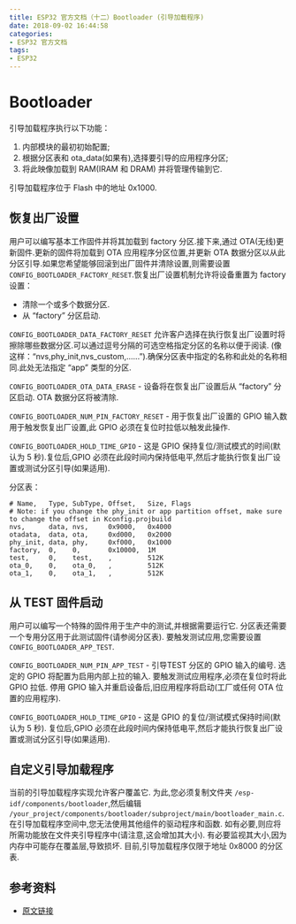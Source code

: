```yaml
---
title: ESP32 官方文档（十二）Bootloader (引导加载程序)
date: 2018-09-02 16:44:58
categories:
- ESP32 官方文档
tags:
- ESP32
---
```


# Bootloader

引导加载程序执行以下功能：

1. 内部模块的最初初始配置;
2. 根据分区表和 ota_data(如果有),选择要引导的应用程序分区;
3. 将此映像加载到  RAM(IRAM 和 DRAM) 并将管理传输到它.

引导加载程序位于 Flash 中的地址 0x1000.

<!--more-->

## 恢复出厂设置

用户可以编写基本工作固件并将其加载到 factory 分区.接下来,通过 OTA(无线)更新固件.更新的固件将加载到 OTA 应用程序分区位置,并更新 OTA 数据分区以从此分区引导.如果您希望能够回滚到出厂固件并清除设置,则需要设置 `CONFIG_BOOTLOADER_FACTORY_RESET`.恢复出厂设置机制允许将设备重置为 factory 设置：

 - 清除一个或多个数据分区.
 - 从 “factory” 分区启动.

`CONFIG_BOOTLOADER_DATA_FACTORY_RESET` 允许客户选择在执行恢复出厂设置时将擦除哪些数据分区.可以通过逗号分隔的可选空格指定分区的名称以便于阅读. (像这样：“nvs,phy_init,nvs_custom,......”).确保分区表中指定的名称和此处的名称相同.此处无法指定 “app” 类型的分区.

`CONFIG_BOOTLOADER_OTA_DATA_ERASE` - 设备将在恢复出厂设置后从 “factory” 分区启动. OTA 数据分区将被清除.

`CONFIG_BOOTLOADER_NUM_PIN_FACTORY_RESET` - 用于恢复出厂设置的 GPIO 输入数用于触发恢复出厂设置,此 GPIO 必须在复位时拉低以触发此操作.

`CONFIG_BOOTLOADER_HOLD_TIME_GPIO` - 这是 GPIO 保持复位/测试模式的时间(默认为 5 秒).复位后,GPIO 必须在此段时间内保持低电平,然后才能执行恢复出厂设置或测试分区引导(如果适用).

分区表：

```
# Name,   Type, SubType, Offset,   Size, Flags
# Note: if you change the phy_init or app partition offset, make sure to change the offset in Kconfig.projbuild
nvs,      data, nvs,     0x9000,   0x4000
otadata,  data, ota,     0xd000,   0x2000
phy_init, data, phy,     0xf000,   0x1000
factory,  0,    0,       0x10000,  1M
test,     0,    test,    ,         512K
ota_0,    0,    ota_0,   ,         512K
ota_1,    0,    ota_1,   ,         512K
```

## 从 TEST 固件启动

用户可以编写一个特殊的固件用于生产中的测试,并根据需要运行它. 分区表还需要一个专用分区用于此测试固件(请参阅分区表). 要触发测试应用,您需要设置 `CONFIG_BOOTLOADER_APP_TEST`.

`CONFIG_BOOTLOADER_NUM_PIN_APP_TEST` - 引导TEST 分区的 GPIO 输入的编号. 选定的 GPIO 将配置为启用内部上拉的输入. 要触发测试应用程序,必须在复位时将此 GPIO 拉低. 停用 GPIO 输入并重启设备后,旧应用程序将启动(工厂或任何 OTA 位置的应用程序).

`CONFIG_BOOTLOADER_HOLD_TIME_GPIO` - 这是 GPIO 的复位/测试模式保持时间(默认为 5 秒). 复位后,GPIO 必须在此段时间内保持低电平,然后才能执行恢复出厂设置或测试分区引导(如果适用).

## 自定义引导加载程序

当前的引导加载程序实现允许客户覆盖它. 为此,您必须复制文件夹 `/esp-idf/components/bootloader`,然后编辑 `/your_project/components/bootloader/subproject/main/bootloader_main.c`. 在引导加载程序空间中,您无法使用其他组件的驱动程序和函数. 如有必要,则应将所需功能放在文件夹引导程序中(请注意,这会增加其大小). 有必要监视其大小,因为内存中可能存在覆盖层,导致损坏. 目前,引导加载程序仅限于地址 0x8000 的分区表.

## 参考资料

 - [原文链接](https://docs.espressif.com/projects/esp-idf/en/latest/api-guides/bootloader.html)

